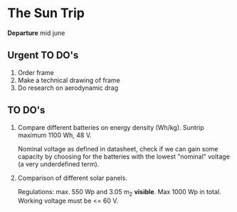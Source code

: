 # The Sun Trip
**Departure** mid june

## Urgent TO DO's

1. Order frame
2. Make a technical drawing of frame
3. Do research on aerodynamic drag

## TO DO's

1. Compare different batteries on energy density (Wh/kg). Suntrip maximum 1100 Wh, 48 V.

   Nominal voltage as defined in datasheet, check if we can gain some capacity by choosing for the batteries with the lowest "nominal" voltage (a very underdefined term).

2. Comparison of different solar panels.

   Regulations: max. 550 Wp and 3.05 m<sub>2</sub> __visible__. Max 1000 Wp in total. Working voltage must be <= 60 V.

